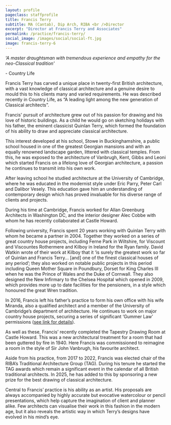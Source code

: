 ```yaml
---
layout: profile
pageclass: staffprofile
title: Francis Terry
subtitle: MA (Cantab), Dip Arch, RIBA <br />Director
excerpt: "Director at Francis Terry and Associates"
permalink: /practice/francis-terry/
social_image: /images/social/social-ft.jpg
image: francis-terry-6
---
```

<p class="quote">
	<em>'A master draughtsman with tremendous experience and empathy for the neo-Classical tradition'</em>
</p><p class="quote-credit">
	- Country Life
</p>

Francis Terry has carved a unique place in twenty-first British architecture, with a vast knowledge of classical architecture and a genuine desire to mould this to his clients many and varied requirements. He was described recently in Country Life, as “A leading light among the new generation of Classical architects”. 

Francis' pursuit of architecture grew out of his passion for drawing and his love of historic buildings. As a child he would go on sketching holidays with his father, the eminent classicist Quinlan Terry, which formed the foundation of his ability to draw and appreciate classical architecture.

This interest developed at his school, Stowe in Buckinghamshire, a public school housed in one of the greatest Georgian mansions and with an equally renowned landscape garden, littered with classical temples. From this, he was exposed to the architecture of Vanbrugh, Kent, Gibbs and Leoni which started Francis on a lifelong love of Georgian architecture, a passion he continues to transmit into his own work.

After leaving school he studied architecture at the University of Cambridge, where he was educated in the modernist style under Eric Parry, Peter Carl and Dalibor Vesely. This education gave him an understanding of contemporary design which has proved invaluable for his diverse range of clients and projects.
 
During his time at Cambridge, Francis worked for Allan Greenburg Architects in Washington DC, and the interior designer Alec Cobbe with whom he has recently collaborated at Castle Howard.

Following university, Francis spent 20 years working with Quinlan Terry with whom he became a partner in 2004. Together they worked on a series of great country house projects, including Ferne Park in Wiltshire, for Viscount and Viscountes Rothermere and Kilboy in Ireland for the Ryan family. David Watkin wrote of their work at Kilboy that it ‘is surely the greatest work so far of Quinlan and Francis Terry... [and] one of the finest classical houses of any period’; they also worked on notable public projects in this period including Queen Mother Square in Poundbury, Dorset for King Charles III when he was the Prince of Wales and the Duke of Cornwall. They also designed the New Infirmary to the Chelsea Hospital which opened in 2009, which provides more up to date facilities for the pensioners, in a style which honoured the great Wren tradition.

In 2016, Francis left his father’s practice to form his own office with his wife Miranda, also a qualified architect and a member of the University of Cambridge’s department of architecture. He continues to work on major country house projects, securing a series of significant ‘Gummer Law’ permissions (<a href="/thoughts/nppf-paragraph-84e-explained/" alt="NPPF Paragraph 84e Explained">see link for details</a>). 

As well as these, Francis’ recently completed the Tapestry Drawing Room at Castle Howard. This was a new architectural treatment for a room that had been guttered by fire in 1940. Here Francis was commissioned to reimagine a room in the style of Sir John Vanbrugh, his favourite architect.

Aside from his practice, from 2017 to 2022, Francis was elected chair of the RIBA’s Traditional Architecture Group (TAG). During his tenure he started the TAG awards which remain a significant event in the calendar of all British traditional architects. In 2025, he has added to this by sponsoring a new prize for the best drawing of classical architecture.

Central to Francis’ practice is his ability as an artist. His proposals are always accompanied by highly accurate but evocative watercolour or pencil presentations, which help capture the imagination of client and planner alike. Few architects can visualise their work in this fashion in the modern age, but it also reveals the artistic way in which Terry’s designs have evolved in his mind’s eye.